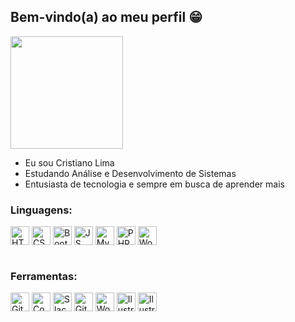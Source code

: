 
## Bem-vindo(a) ao meu perfil 😁
 <div>
   <a href="https://github.com/cr1p3l1"></a>
   <img height="180em" src="https://github.com/cr1p3l1/main/blob/main/Eu.png"/><br>
  <ul>
      <li>Eu sou Cristiano Lima</li>
      <li>Estudando Análise e Desenvolvimento de Sistemas</li>
      <li>Entusiasta de tecnologia e sempre em busca de aprender mais</li>
   </ul>
      
</div>
<div style="display: inline_block">
<h3> Linguagens:</h3>
  <img align="center" alt="HTML5" height="30" src="https://img.shields.io/badge/HTML5-E34F26?style=for-the-badge&logo=html5&logoColor=white">
  <img align="center" alt="CSS3" height="30" src="https://img.shields.io/badge/CSS3-1572B6?style=for-the-badge&logo=css3&logoColor=white">
  <img align="center" alt="BootStrap" height="30" src="https://img.shields.io/badge/Bootstrap-563D7C?style=for-the-badge&logo=bootstrap&logoColor=white">
  <img align="center" alt="JS" height="30" width="" src="https://img.shields.io/badge/JavaScript-F7DF1E?style=for-the-badge&logo=javascript&logoColor=black">
  <img align="center" alt="MySQL" height="30" width="" src="https://img.shields.io/badge/MySQL-00000F?style=for-the-badge&logo=mysql&logoColor=white">
  <img align="center" alt="PHP" height="30" width="" src="https://img.shields.io/badge/PHP-777BB4?style=for-the-badge&logo=php&logoColor=white">
  <img align="center" alt="WordPress" height="30" src="https://img.shields.io/badge/Wordpress-21759B?style=for-the-badge&logo=wordpress&logoColor=white">
</div>

<div style="display: inline_block"><br>
<h3> Ferramentas:</h3>
  <img align="center" alt="Github" height="30" src="https://img.shields.io/badge/GitHub-100000?style=for-the-badge&logo=github&logoColor=white">
  <img align="center" alt="Codepen" height="30" src="https://img.shields.io/badge/Codepen-000000?style=for-the-badge&logo=codepen&logoColor=white">
  <img align="center" alt="Slack" height="30" src="https://img.shields.io/badge/Slack-4A154B?style=for-the-badge&logo=slack&logoColor=white">
  <img align="center" alt="Github" height="30" src="https://img.shields.io/badge/GitHub-100000?style=for-the-badge&logo=github&logoColor=white">
  <img align="center" alt="WordPress" height="30" src="https://img.shields.io/badge/Wordpress-21759B?style=for-the-badge&logo=wordpress&logoColor=white">
  <img align="center" alt="Ilustrator" height="30" src="https://img.shields.io/badge/Adobe%20Illustrator-FF9A00?style=for-the-badge&logo=adobe%20illustrator&logoColor=white">
  <img align="center" alt="Ilustrator" height="30" src="https://img.shields.io/badge/Visual_Studio_Code-0078D4?style=for-the-badge&logo=visual%20studio%20code&logoColor=white">
</div>
 
 <br>

</div>
